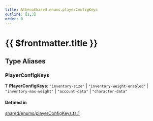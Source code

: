 ```yaml
---
title: AthenaShared.enums.playerConfigKeys
outline: [1,3]
order: 0
---
```


# {{ $frontmatter.title }}


## Type Aliases

### PlayerConfigKeys

Ƭ **PlayerConfigKeys**: ``"inventory-size"`` \| ``"inventory-weight-enabled"`` \| ``"inventory-max-weight"`` \| ``"account-data"`` \| ``"character-data"``

#### Defined in

[shared/enums/playerConfigKeys.ts:1](https://github.com/Stuyk/altv-athena/blob/492641c/src/core/shared/enums/playerConfigKeys.ts#L1)
